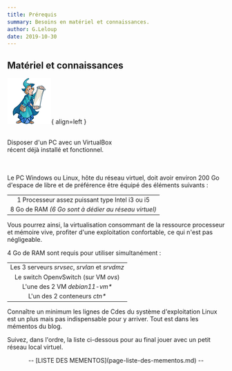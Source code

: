 ```yaml
---
title: Prérequis
summary: Besoins en matériel et connaissances.
author: G.Leloup
date: 2019-10-30
---
```


## Matériel et connaissances

![Image - Lecteur des nouveautés](blog/images/2021/12/magicien_bis.png){ align=left }

&nbsp;  
Disposer d'un PC avec un VirtualBox  
récent déjà installé et fonctionnel.  
&nbsp;  
&nbsp;  

Le PC Windows ou Linux, hôte du réseau virtuel, doit avoir environ 200 Go d'espace de libre et de préférence être équipé des éléments suivants :

| |
| :---: |
|1 Processeur assez puissant type Intel i3 ou i5|
|8 Go de RAM _(6 Go sont à dédier au réseau virtuel)_|
  
Vous pourrez ainsi, la virtualisation consommant de la ressource processeur et mémoire vive, profiter d'une exploitation confortable, ce qui n'est pas négligeable.

4 Go de RAM sont requis pour utiliser simultanément :

| |
| :---: |
|Les 3 serveurs _srvsec_, _srvlan_ et _srvdmz_|
|Le switch OpenvSwitch (sur VM _ovs_)|
|L'une des 2 VM _debian11-vm*_|
|L'un des 2 conteneurs _ctn*_|

Connaître un minimum les lignes de Cdes du système d'exploitation Linux est un plus mais pas indispensable pour y arriver. Tout est dans les mémentos du blog.

Suivez, dans l'ordre, la liste ci-dessous pour au final jouer avec un petit réseau local virtuel.

<center>-- [LISTE DES MEMENTOS](page-liste-des-mementos.md) --</center>
